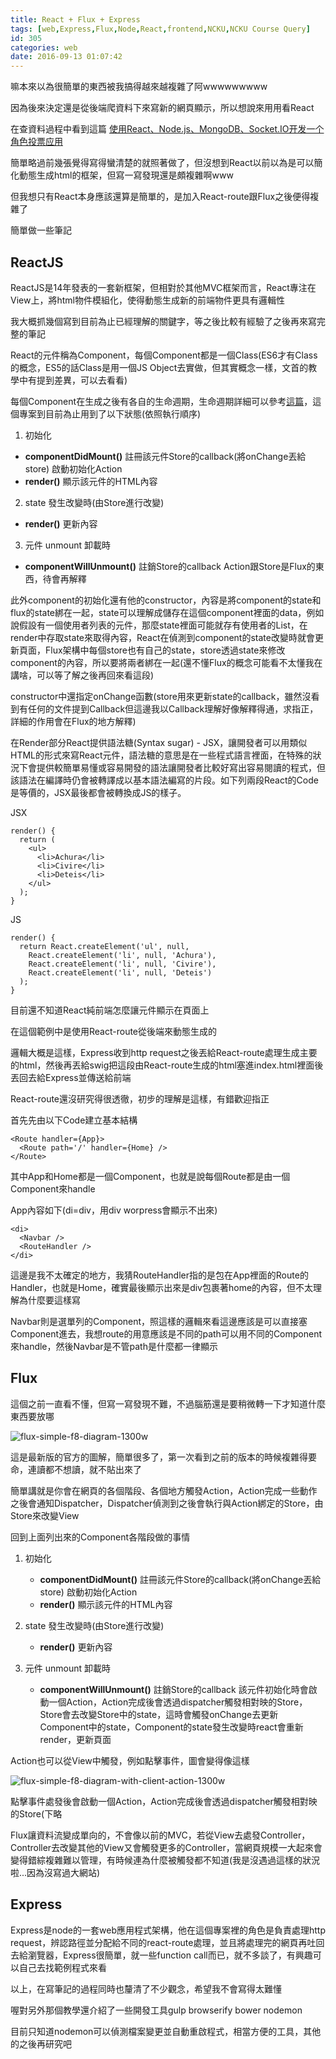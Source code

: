```yaml
---
title: React + Flux + Express
tags: [web,Express,Flux,Node,React,frontend,NCKU,NCKU Course Query]
id: 305
categories: web
date: 2016-09-13 01:07:42
---
```


嘛本來以為很簡單的東西被我搞得越來越複雜了阿wwwwwwwww

因為後來決定還是從後端爬資料下來寫新的網頁顯示，所以想說來用用看React

在查資料過程中看到這篇 [使用React、Node.js、MongoDB、Socket.IO开发一个角色投票应用](http://www.kancloud.cn/kancloud/create-voting-app)

<!--more-->

簡單略過前幾張覺得寫得蠻清楚的就照著做了，但沒想到React以前以為是可以簡化動態生成html的框架，但寫一寫發現還是頗複雜啊www

但我想只有React本身應該還算是簡單的，是加入React-route跟Flux之後便得複雜了

簡單做一些筆記

## ReactJS

ReactJS是14年發表的一套新框架，但相對於其他MVC框架而言，React專注在View上，將html物件模組化，使得動態生成新的前端物件更具有邏輯性

我大概抓幾個寫到目前為止已經理解的關鍵字，等之後比較有經驗了之後再來寫完整的筆記

React的元件稱為Component，每個Component都是一個Class(ES6才有Class的概念，ES5的話Class是用一個JS Object去實做，但其實概念一樣，文首的教學中有提到差異，可以去看看)

每個Component在生成之後有各自的生命週期，生命週期詳細可以參考[這篇](http://andyyou.logdown.com/posts/370308)，這個專案到目前為止用到了以下狀態(依照執行順序)

1.  初始化
* **componentDidMount()**
註冊該元件Store的callback(將onChange丟給store)
啟動初始化Action
* **render()**
顯示該元件的HTML內容

2.  state 發生改變時(由Store進行改變)
* **render()**
更新內容

3.  元件 unmount 卸載時
* **componentWillUnmount()**
註銷Store的callback
Action跟Store是Flux的東西，待會再解釋

此外component的初始化還有他的constructor，內容是將component的state和flux的state綁在一起，state可以理解成儲存在這個component裡面的data，例如說假設有一個使用者列表的元件，那麼state裡面可能就存有使用者的List，在render中存取state來取得內容，React在偵測到component的state改變時就會更新頁面，Flux架構中每個store也有自己的state，store透過state來修改component的內容，所以要將兩者綁在一起(還不懂Flux的概念可能看不太懂我在講啥，可以等了解之後再回來看這段)

constructor中還指定onChange函數(store用來更新state的callback，雖然沒看到有任何的文件提到Callback但這邊我以Callback理解好像解釋得通，求指正，詳細的作用會在Flux的地方解釋)

在Render部分React提供語法糖(Syntax sugar) - JSX，讓開發者可以用類似HTML的形式來寫React元件，語法糖的意思是在一些程式語言裡面，在特殊的狀況下會提供較簡單易懂或容易開發的語法讓開發者比較好寫出容易閱讀的程式，但該語法在編譯時仍會被轉譯成以基本語法編寫的片段。如下列兩段React的Code是等價的，JSX最後都會被轉換成JS的樣子。

JSX
```
render() {
  return (
    <ul>
      <li>Achura</li>
      <li>Civire</li>
      <li>Deteis</li>
    </ul>
  );
}
```
JS
```
render() {
  return React.createElement('ul', null,
    React.createElement('li', null, 'Achura'),
    React.createElement('li', null, 'Civire'),
    React.createElement('li', null, 'Deteis')
  );
}
```
目前還不知道React純前端怎麼讓元件顯示在頁面上

在這個範例中是使用React-route從後端來動態生成的

邏輯大概是這樣，Express收到http request之後丟給React-route處理生成主要的html，然後再丟給swig把這段由React-route生成的html塞進index.html裡面後丟回去給Express並傳送給前端

React-route還沒研究得很透徹，初步的理解是這樣，有錯歡迎指正

首先先由以下Code建立基本結構
```
<Route handler={App}>
  <Route path='/' handler={Home} />
</Route>
```
其中App和Home都是一個Component，也就是說每個Route都是由一個Component來handle

App內容如下(di=div，用div worpress會顯示不出來)
``` 
<di>
  <Navbar />
  <RouteHandler />
</di>
```
這邊是我不太確定的地方，我猜RouteHandler指的是包在App裡面的Route的Handler，也就是Home，確實最後顯示出來是div包裹著home的內容，但不太理解為什麼要這樣寫

Navbar則是選單列的Component，照這樣的邏輯來看這邊應該是可以直接塞Component進去，我想route的用意應該是不同的path可以用不同的Component來handle，然後Navbar是不管path是什麼都一律顯示

## Flux

這個之前一直看不懂，但寫一寫發現不難，不過腦筋還是要稍微轉一下才知道什麼東西要放哪

![flux-simple-f8-diagram-1300w](https://team6612.files.wordpress.com/2016/09/flux-simple-f8-diagram-1300w.png)

這是最新版的官方的圖解，簡單很多了，第一次看到之前的版本的時候複雜得要命，連讀都不想讀，就不貼出來了

簡單講就是你會在網頁的各個階段、各個地方觸發Action，Action完成一些動作之後會通知Dispatcher，Dispatcher偵測到之後會執行與Action綁定的Store，由Store來改變View

回到上面列出來的Component各階段做的事情

1.  初始化

    *   **componentDidMount()**
註冊該元件Store的callback(將onChange丟給store)
啟動初始化Action
    *   **render()**
顯示該元件的HTML內容

2.  state 發生改變時(由Store進行改變)

    *   **render()**
更新內容

3.  元件 unmount 卸載時

    *   **componentWillUnmount()**
註銷Store的callback
該元件初始化時會啟動一個Action，Action完成後會透過dispatcher觸發相對映的Store，Store會去改變Store中的state，這時會觸發onChange去更新Component中的state，Component的state發生改變時react會重新render，更新頁面

Action也可以從View中觸發，例如點擊事件，圖會變得像這樣

![flux-simple-f8-diagram-with-client-action-1300w](https://team6612.files.wordpress.com/2016/09/flux-simple-f8-diagram-with-client-action-1300w.png)

點擊事件處發後會啟動一個Action，Action完成後會透過dispatcher觸發相對映的Store(下略

Flux讓資料流變成單向的，不會像以前的MVC，若從View去處發Controller，Controller去改變其他的View又會觸發更多的Controller，當網頁規模一大起來會變得錯綜複雜難以管理，有時候連為什麼被觸發都不知道(我是沒遇過這樣的狀況啦...因為沒寫過大網站)

## Express

Express是node的一套web應用程式架構，他在這個專案裡的角色是負責處理http request，辨認路徑並分配給不同的react-route處理，並且將處理完的網頁再吐回去給瀏覽器，Express很簡單，就一些function call而已，就不多談了，有興趣可以自己去找範例程式來看

以上，在寫筆記的過程同時也釐清了不少觀念，希望我不會寫得太難懂

喔對另外那個教學還介紹了一些開發工具gulp browserify bower nodemon

目前只知道nodemon可以偵測檔案變更並自動重啟程式，相當方便的工具，其他的之後再研究吧